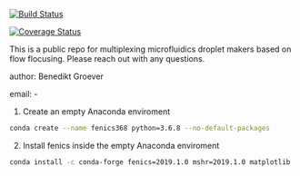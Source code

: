 [![Build Status](https://travis-ci.org/dsondak/cs207testing.svg?branch=master)](https://travis-ci.org/dsondak/cs207testing.svg?branch=master)

[![Coverage Status](https://codecov.io/gh/dsondak/cs207testing/branch/master/graph/badge.svg)](https://codecov.io/gh/dsondak/cs207testing)

This is a public repo for multiplexing microfluidics droplet makers based on flow flocusing. Please reach out with any questions.

author: Benedikt Groever

email: -

1) Create an empty Anaconda enviroment

```bash
conda create --name fenics368 python=3.6.8 --no-default-packages
```

2) Install fenics inside the empty Anaconda enviroment

```bash
conda install -c conda-forge fenics=2019.1.0 mshr=2019.1.0 matplotlib
```

